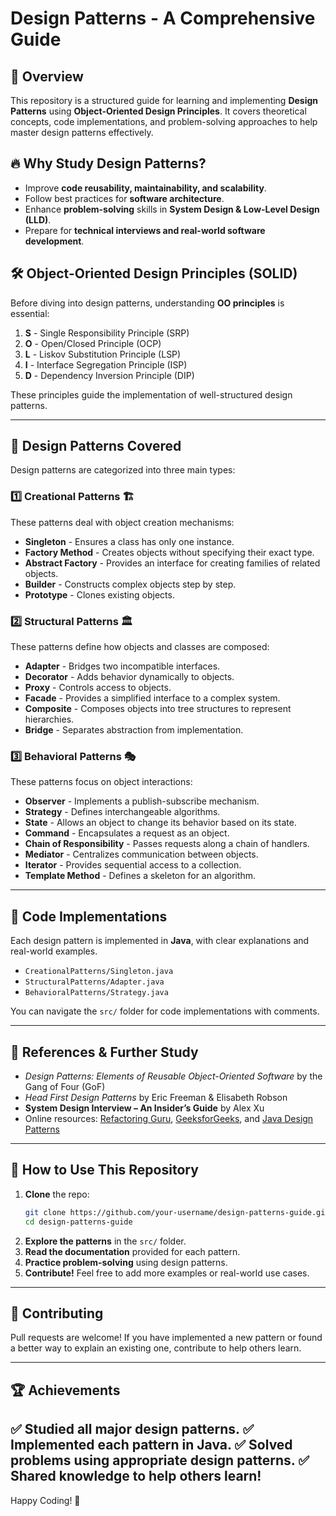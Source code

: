 # Design Patterns - A Comprehensive Guide

## 📌 Overview
This repository is a structured guide for learning and implementing **Design Patterns** using **Object-Oriented Design Principles**. It covers theoretical concepts, code implementations, and problem-solving approaches to help master design patterns effectively.

## 🔥 Why Study Design Patterns?
- Improve **code reusability, maintainability, and scalability**.
- Follow best practices for **software architecture**.
- Enhance **problem-solving** skills in **System Design & Low-Level Design (LLD)**.
- Prepare for **technical interviews and real-world software development**.

## 🛠️ Object-Oriented Design Principles (SOLID)
Before diving into design patterns, understanding **OO principles** is essential:
1. **S** - Single Responsibility Principle (SRP)
2. **O** - Open/Closed Principle (OCP)
3. **L** - Liskov Substitution Principle (LSP)
4. **I** - Interface Segregation Principle (ISP)
5. **D** - Dependency Inversion Principle (DIP)

These principles guide the implementation of well-structured design patterns.

---

## 📂 Design Patterns Covered
Design patterns are categorized into three main types:

### 1️⃣ Creational Patterns 🏗️
These patterns deal with object creation mechanisms:
- **Singleton** - Ensures a class has only one instance.
- **Factory Method** - Creates objects without specifying their exact type.
- **Abstract Factory** - Provides an interface for creating families of related objects.
- **Builder** - Constructs complex objects step by step.
- **Prototype** - Clones existing objects.

### 2️⃣ Structural Patterns 🏛️
These patterns define how objects and classes are composed:
- **Adapter** - Bridges two incompatible interfaces.
- **Decorator** - Adds behavior dynamically to objects.
- **Proxy** - Controls access to objects.
- **Facade** - Provides a simplified interface to a complex system.
- **Composite** - Composes objects into tree structures to represent hierarchies.
- **Bridge** - Separates abstraction from implementation.


### 3️⃣ Behavioral Patterns 🎭
These patterns focus on object interactions:
- **Observer** - Implements a publish-subscribe mechanism.
- **Strategy** - Defines interchangeable algorithms.
- **State** - Allows an object to change its behavior based on its state.
- **Command** - Encapsulates a request as an object.
- **Chain of Responsibility** - Passes requests along a chain of handlers.
- **Mediator** - Centralizes communication between objects.
- **Iterator** - Provides sequential access to a collection.
- **Template Method** - Defines a skeleton for an algorithm.
---

## 📜 Code Implementations
Each design pattern is implemented in **Java**, with clear explanations and real-world examples.
- `CreationalPatterns/Singleton.java`
- `StructuralPatterns/Adapter.java`
- `BehavioralPatterns/Strategy.java`

You can navigate the `src/` folder for code implementations with comments.

---
## 📖 References & Further Study
- *Design Patterns: Elements of Reusable Object-Oriented Software* by the Gang of Four (GoF)
- *Head First Design Patterns* by Eric Freeman & Elisabeth Robson
- **System Design Interview – An Insider’s Guide** by Alex Xu
- Online resources: [Refactoring Guru](https://refactoring.guru/), [GeeksforGeeks](https://www.geeksforgeeks.org/), and [Java Design Patterns](https://java-design-patterns.com/)

---

## 🎯 How to Use This Repository
1. **Clone** the repo:
   ```sh
   git clone https://github.com/your-username/design-patterns-guide.git
   cd design-patterns-guide
   ```
2. **Explore the patterns** in the `src/` folder.
3. **Read the documentation** provided for each pattern.
4. **Practice problem-solving** using design patterns.
5. **Contribute!** Feel free to add more examples or real-world use cases.

---

## 🤝 Contributing
Pull requests are welcome! If you have implemented a new pattern or found a better way to explain an existing one, contribute to help others learn.

---

## 🏆 Achievements
✅ Studied all major design patterns.
✅ Implemented each pattern in Java.
✅ Solved problems using appropriate design patterns.
✅ Shared knowledge to help others learn!
---
Happy Coding! 🚀

